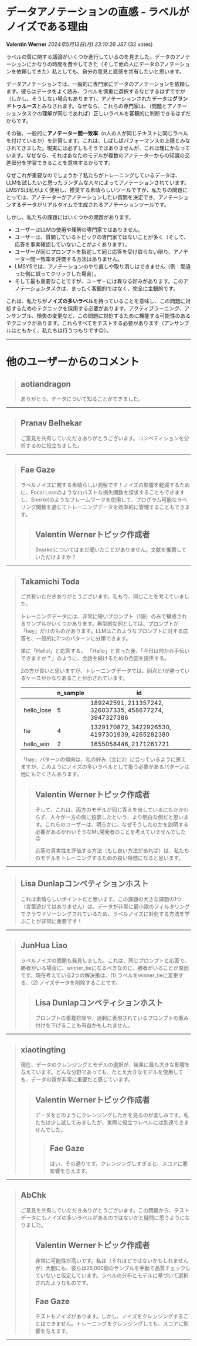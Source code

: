 # データアノテーションの直感 - ラベルがノイズである理由
**Valentin Werner** *2024年5月13日(月) 23:10:26 JST* (32 votes)

ラベルの質に関する議論がいくつか進行しているのを見ました。データのアノテーションにかなりの時間を費やしてきた（そして他の人にデータのアノテーションを依頼してきた）私としても、自分の意見と直感を共有したいと思います。

データアノテーションでは、一般的に専門家にデータのアノテーションを依頼します。彼らはデータをよく読み、ラベルを慎重に選択するなどするはずですが（しかし、そうしない場合もあります）、アノテーションされたデータは**グランドトゥルース**とみなされます。なぜなら、これらの専門家は、（問題とアノテーションタスクの理解が同じであれば）正しいラベルを客観的に判断できるはずだからです。

その後、一般的に**アノテーター間一致率**（n人の人が同じテキストに同じラベルを付けているか）を計算します。これは、しばしばパフォーマンスの上限とみなされてきました。現実には必ずしもそうではありませんが、これは理にかなっています。なぜなら、それはあなたのモデルが複数のアノテーターからの知識の交差部分を学習できることを意味するからです。

なぜこれが重要なのでしょうか？私たちがトレーニングしているデータは、LLMを試したいと思ったランダムな人々によってアノテーションされています。LMSYSは私がよく使用し、推奨する素晴らしいツールですが、私たちの問題にとっては、アノテーターがアノテーションしたい質問を決定でき、アノテーションするデータがリアルタイムで生成されるアノテーションツールです。

しかし、私たちの課題にはいくつかの問題があります。

- ユーザーはLLMの使用や理解の専門家ではありません。
- ユーザーは、質問しているトピックの専門家ではないことが多く（そして、応答を事実確認していないことがよくあります）。
- ユーザーが同じプロンプトを指定して同じ応答を受け取らない限り、アノテーター間一致率を評価する方法はありません。
- LMSYSでは、アノテーションのやり直しや取り消しはできません（例：間違った側に誤ってクリックした場合）。
- そして最も重要なことですが、ユーザーには異なる好みがあります。このアノテーションタスクは、まったく客観的ではなく、完全に主観的です。

これは、私たちが**ノイズの多いラベル**を持っていることを意味し、この問題に対処するためのテクニックを採用する必要があります。アクティブラーニング、アンサンブル、損失の変更など、この問題に対処するために機能する可能性のあるテクニックがあります。これらすべてをテストする必要があります（アンサンブルはともかく、私たちは行うつもりです😉）。

---
# 他のユーザーからのコメント
> ## aotiandragon
> 
> ありがとう。データについて知ることができました。
> 
> 
> 
---
> ## Pranav Belhekar
> 
> ご意見を共有していただきありがとうございます。コンペティションを分析するのに役立ちました。
> 
> 
> 
---
> ## Fae Gaze
> 
> ラベルノイズに関する素晴らしい洞察です！ノイズの影響を軽減するために、Focal Lossのようなロバストな損失関数を探求することもできますし、Snorkelのようなフレームワークを使用して、プログラム可能なラベリング関数を通じてトレーニングデータを効率的に管理することもできます。
> 
> 
> 
> > ## Valentin Wernerトピック作成者
> > 
> > Snorkelについてはまだ聞いたことがありません。文献を推薦していただけますか？
> > 
> > 
> > 
---
> ## Takamichi Toda
> 
> ご共有いただきありがとうございます。私も今、同じことを考えていました。
> 
> トレーニングデータには、非常に短いプロンプト（1語）のみで構成されるサンプルがいくつかあります。典型的な例としては、プロンプトが「hey」だけのものがあります。LLMはこのようなプロンプトに対する応答を、一般的に2つのパターンに分類できます。
> 
> 単に「Hello!」と応答する。
> 「Hello」と言った後、「今日は何かお手伝いできますか？」のように、会話を続けるための合図を提供する。
> 
> 2の方が良いと思いますが、トレーニングデータでは、同点と1が勝っているケースがかなりあることが示されています。
> 
> |  | n_sample | id |
> | --- | --- | --- |
> | hello_lose | 5 | 189242591, 211357242, 326037335, 458677274, 3947327386 |
> | tie | 4 | 1329170872, 3422926530, 4197301939, 4265282380 |
> | hello_win | 2 | 1655058446, 2171261721 |
> 
> 「hay」パターンの傾向は、私の好み（主に2）に合っているように思えますが、このようにノイズの多いラベルとして扱う必要があるパターンは他にもたくさんあります。
> 
> 
> 
> > ## Valentin Wernerトピック作成者
> > 
> > そして、これは、両方のモデルが同じ答えを出しているにもかかわらず、人々が一方の側に投票したという、より明白な例だと思います。これらのユーザーは、明らかに、なぜそうしたのかを説明する必要があるかわいそうなML開発者のことを考えていませんでした😉
> > 
> > 応答の真実性を評価する方法（もし良い方法があれば）は、私たちのモデルをトレーニングするための良い特徴になると思います。
> > 
> > 
> > 
---
> ## Lisa Dunlapコンペティションホスト
> 
> これは素晴らしいポイントだと思います。この課題の大きな課題の1つ（言葉遊びではありません）は、データが非常に最小限のフィルタリングでクラウドソーシングされているため、ラベルノイズに対処する方法を学ぶことが非常に重要です！
> 
> 
> 
---
> ## JunHua Liao
> 
> ラベルノイズの問題も発見しました。これは、同じプロンプトと応答で、勝者がいる場合に、winner_tieになるべきなのに、勝者がいることが原因です。現在考えている2つの解決策は、(1) ラベルをwinner_tieに変更する、(2) ノイズデータを削除することです。
> 
> 
> 
> > ## Lisa Dunlapコンペティションホスト
> > 
> > プロンプトの重複排除や、過剰に表現されているプロンプトの重み付けを下げることも有益かもしれません。
> > 
> > 
> > 
---
> ## xiaotingting
> 
> 現在、データのクレンジングとモデルの選択が、結果に最も大きな影響を与えています。どんな分野であっても、たとえ大きなモデルを使用しても、データの質が非常に重要だと感じています。
> 
> 
> 
> > ## Valentin Wernerトピック作成者
> > 
> > データをどのようにクレンジングしたかを見るのが楽しみです。私たちは少し試してみましたが、実際に役立つレベルには到達できませんでした。
> > 
> > 
> > 
> > > ## Fae Gaze
> > > 
> > > はい、その通りです。クレンジングしすぎると、スコアに悪影響を与えます。
> > > 
> > > 
> > > 
---
> ## AbChk
> 
> ご意見を共有していただきありがとうございます。この問題から、テストデータにもノイズの多いラベルがあるのではないかと疑問に思うようになりました。
> 
> 
> 
> > ## Valentin Wernerトピック作成者
> > 
> > 非常に可能性が高いです。私は（それほどではないかもしれませんが）大胆にも、彼らは25,000個のサンプルを手動で品質チェックしていないと仮定しています。ラベルの分布とモデルに基づいて選択されたようなものです。
> > 
> > 
> > 
> > ## Fae Gaze
> > 
> > テストもノイズがあります。しかし、ノイズをクレンジングすることはできません。トレーニングをクレンジングしても、スコアに影響を与えます。
> > 
> > 
> > 
---

